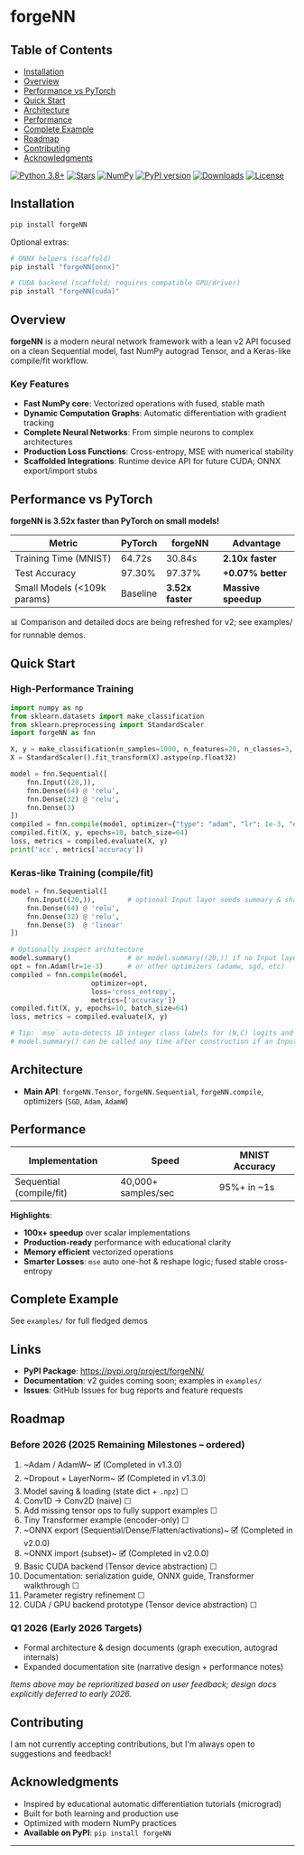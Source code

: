 # forgeNN

## Table of Contents

- [Installation](#Installation)
- [Overview](#Overview)
- [Performance vs PyTorch](#Performance-vs-PyTorch)
- [Quick Start](#Quick-Start)
- [Architecture](#Architecture)
- [Performance](#Performance)
- [Complete Example](#Complete-Example)
- [Roadmap](#Roadmap)
- [Contributing](#Contributing)
- [Acknowledgments](#Acknowledgments)

[![Python 3.8+](https://img.shields.io/badge/python-3.8+-blue.svg)](https://www.python.org/downloads/)
[![Stars](https://img.shields.io/github/stars/Savernish/forgeNN.svg?style=social&label=Stars)](https://github.com/Savernish/forgeNN)
[![NumPy](https://img.shields.io/badge/powered_by-NumPy-blue.svg)](https://numpy.org/)
[![PyPI version](https://img.shields.io/pypi/v/forgeNN.svg)](https://pypi.org/project/forgeNN/)
[![Downloads](https://img.shields.io/pypi/dm/forgeNN.svg)](https://pypi.org/project/forgeNN/)
[![License](https://img.shields.io/pypi/l/forgeNN.svg)](https://pypi.org/project/forgeNN/)

## Installation

```bash
pip install forgeNN
```

Optional extras:

```bash
# ONNX helpers (scaffold)
pip install "forgeNN[onnx]"

# CUDA backend (scaffold; requires compatible GPU/driver)
pip install "forgeNN[cuda]"
```

## Overview

**forgeNN** is a modern neural network framework with a lean v2 API focused on a clean Sequential model, fast NumPy autograd Tensor, and a Keras-like compile/fit workflow.

### Key Features

- **Fast NumPy core**: Vectorized operations with fused, stable math
- **Dynamic Computation Graphs**: Automatic differentiation with gradient tracking
- **Complete Neural Networks**: From simple neurons to complex architectures
- **Production Loss Functions**: Cross-entropy, MSE with numerical stability
 - **Scaffolded Integrations**: Runtime device API for future CUDA; ONNX export/import stubs

## Performance vs PyTorch

**forgeNN is 3.52x faster than PyTorch on small models!**

| Metric | PyTorch | forgeNN | Advantage |
|--------|---------|---------|-----------|
| Training Time (MNIST) | 64.72s | 30.84s | **2.10x faster** |
| Test Accuracy | 97.30% | 97.37% | **+0.07% better** |
| Small Models (<109k params) | Baseline | **3.52x faster** | **Massive speedup** |

📊 Comparison and detailed docs are being refreshed for v2; see examples/ for runnable demos.


## Quick Start

### High-Performance Training

```python
import numpy as np
from sklearn.datasets import make_classification
from sklearn.preprocessing import StandardScaler
import forgeNN as fnn

X, y = make_classification(n_samples=1000, n_features=20, n_classes=3, random_state=24)
X = StandardScaler().fit_transform(X).astype(np.float32)

model = fnn.Sequential([
    fnn.Input((20,)),
    fnn.Dense(64) @ 'relu',
    fnn.Dense(32) @ 'relu',
    fnn.Dense(3)
])
compiled = fnn.compile(model, optimizer={"type": "adam", "lr": 1e-3, "eps": 1e-7}, loss='cross_entropy', metrics=['accuracy'])
compiled.fit(X, y, epochs=10, batch_size=64)
loss, metrics = compiled.evaluate(X, y)
print('acc', metrics['accuracy'])
```

### Keras-like Training (compile/fit)

```python
model = fnn.Sequential([
    fnn.Input((20,)),        # optional Input layer seeds summary & shapes
    fnn.Dense(64) @ 'relu',
    fnn.Dense(32) @ 'relu',
    fnn.Dense(3)  @ 'linear'
])

# Optionally inspect architecture
model.summary()              # or model.summary((20,)) if no Input layer
opt = fnn.Adam(lr=1e-3)      # or other optimizers (adamw, sgd, etc)
compiled = fnn.compile(model,
                    optimizer=opt,
                    loss='cross_entropy',
                    metrics=['accuracy'])
compiled.fit(X, y, epochs=10, batch_size=64)
loss, metrics = compiled.evaluate(X, y)

# Tip: `mse` auto-detects 1D integer class labels for (N,C) logits and one-hot encodes internally.
# model.summary() can be called any time after construction if an Input layer or input_shape is provided.
```

## Architecture

- **Main API**: `forgeNN.Tensor`, `forgeNN.Sequential`, `forgeNN.compile`, optimizers (`SGD`, `Adam`, `AdamW`)

## Performance

| Implementation | Speed | MNIST Accuracy |
|---------------|-------|----------------|
| Sequential (compile/fit) | 40,000+ samples/sec | 95%+ in ~1s |

**Highlights**:
- **100x+ speedup** over scalar implementations
- **Production-ready** performance with educational clarity
- **Memory efficient** vectorized operations
- **Smarter Losses**: `mse` auto one-hot & reshape logic; fused stable cross-entropy

## Complete Example

See `examples/` for full fledged demos

## Links

- **PyPI Package**: https://pypi.org/project/forgeNN/
- **Documentation**: v2 guides coming soon; examples in `examples/`
- **Issues**: GitHub Issues for bug reports and feature requests

## Roadmap
### Before 2026 (2025 Remaining Milestones – ordered)
1. ~Adam / AdamW~ 🗹 (Completed in v1.3.0) 
2. ~Dropout + LayerNorm~ 🗹 (Completed in v1.3.0)
3. Model saving & loading (state dict + `.npz`) ☐
4. Conv1D → Conv2D (naive) ☐
5. Add missing tensor ops to fully support examples ☐
5. Tiny Transformer example (encoder-only) ☐
6. ~ONNX export (Sequential/Dense/Flatten/activations)~ 🗹 (Completed in v2.0.0)
7. ~ONNX import (subset)~ 🗹 (Completed in v2.0.0)
8. Basic CUDA backend (Tensor device abstraction) ☐
9. Documentation: serialization guide, ONNX guide, Transformer walkthrough ☐
10. Parameter registry refinement ☐
11. CUDA / GPU backend prototype (Tensor device abstraction) ☐

### Q1 2026 (Early 2026 Targets)
- Formal architecture & design documents (graph execution, autograd internals)
- Expanded documentation site (narrative design + performance notes)

_Items above may be reprioritized based on user feedback; design docs explicitly deferred to early 2026._

## Contributing

I am not currently accepting contributions, but I'm always open to suggestions and feedback!

## Acknowledgments

- Inspired by educational automatic differentiation tutorials (micrograd)
- Built for both learning and production use
- Optimized with modern NumPy practices
- **Available on PyPI**: `pip install forgeNN`

---
